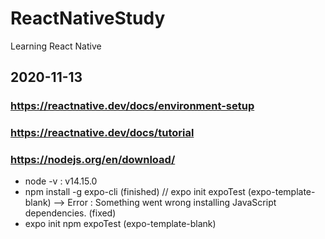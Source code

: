 # ReactNativeStudy
Learning React Native

## 2020-11-13
### https://reactnative.dev/docs/environment-setup
### https://reactnative.dev/docs/tutorial
### https://nodejs.org/en/download/
- node -v : v14.15.0
- npm install -g expo-cli (finished)
// expo init expoTest (expo-template-blank) --> Error : Something went wrong installing JavaScript dependencies. (fixed)
- expo init npm expoTest (expo-template-blank)
